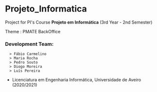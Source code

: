 # Projeto_Informatica

Project for PI's Course **Projeto em Informática** (3rd Year - 2nd Semester)

Theme : PMATE BackOffice

### Development Team:
      > Fábio Carmelino
      > Maria Rocha
      > Pedro Souto
      > Diogo Moreira
      > Luís Pereira
     
- Licenciatura em Engenharia Informática, Universidade de Aveiro   (2020/2021)
